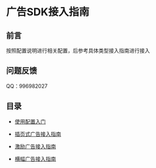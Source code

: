 # 广告SDK接入指南

## 前言

按照配置说明进行相关配置，后参考具体类型接入指南进行接入



## 问题反馈

QQ：996982027



## 目录

* [使用配置入门](https://gitee.com/sinagamesdk/oversea_ios/blob/master/%E5%85%A5%E9%97%A8%E6%8C%87%E5%8D%97.md)
* [插页式广告接入指南]([https://gitee.com/sinagamesdk/oversea_ios/blob/master/%E6%8F%92%E9%A1%B5%E5%BC%8F%E5%B9%BF%E5%91%8A.md](https://gitee.com/sinagamesdk/oversea_ios/blob/master/插页式广告.md))

* [激励广告接入指南]([https://gitee.com/sinagamesdk/oversea_ios/blob/master/%E6%BF%80%E5%8A%B1%E5%B9%BF%E5%91%8A.md](https://gitee.com/sinagamesdk/oversea_ios/blob/master/激励广告.md))

* [横幅广告接入指南]([https://gitee.com/sinagamesdk/oversea_ios/blob/master/%E6%A8%AA%E5%B9%85%E5%B9%BF%E5%91%8A.md](https://gitee.com/sinagamesdk/oversea_ios/blob/master/横幅广告.md))

